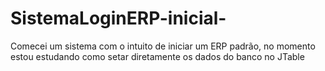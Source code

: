 # SistemaLoginERP-inicial-
Comecei um sistema com o intuito de iniciar um ERP padrão, no momento estou estudando como setar diretamente os dados do banco no JTable
